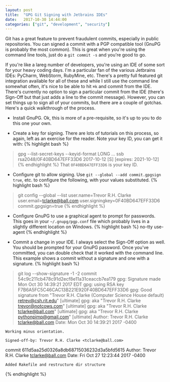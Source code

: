 ```yaml
---
layout: post
title:  "GPG Git Signing with Jetbrains IDEs"
date:   2017-10-30 14:44:00
categories: ["git", "development", "security"]
---
```

Git has a great feature to prevent fraudulent commits, especially in public repositories.
You can signed a commit with a PGP compatible tool (GnuPG is probably the most common).
This is great when you're using the command line tools, just do a `git commit -s` and you're good to go.

If you're like a lareg number of developers, you're using an IDE of some sort for your heavy coding days.
I'm a particular fan of the various Jetbrains IDEs: PyCharm, WebStorm, RubyMine, etc.
There's a pretty full featured git integration available for all of these and while I still use the command line somewhat often, it's nice to be able to hit `⌘k` and commit from the IDE.
There's currently no option to sign a particular commit from the IDE (there's Sign-Off but that just adds a line to the commit message).
However, you can set things up to sign all of your commits, but there are a couple of gotchas.
Here's a quick walkthrough of the process.

* Install GnuPG. Ok, this is more of a pre-requisite, so it's up to you to do this one your own.

* Create a key for signing. There are lots of tutorials on this process, so again, left as an exercise for the reader. Note your key ID, you can get it with:
{% highlight bash %}
> gpg --list-secret-keys --keyid-format LONG
...
ssb   rsa2048/0F40BD647EFF33D6 2017-10-12 [S] [expires: 2021-10-12]
{% endhighlight %}
That `0F40BD647EFF33D6` is your key ID.

* Configure git to allow signing. Use `git --global --add commit.gpgsign true`, etc. to configure the following, with your values substituted.
{% highlight bash %}
> git config --global --list
user.name=Trevor R.H. Clarke
user.email=tclarke@ball.com
user.signingkey=0F40BD647EFF33D6
commit.gpgsign=true
{% endhighlight %}

* Configure GnuPG to use a graphical agent to prompt for passwords. This goes in your `~/.gnupg/pgp.conf` file which probably lives in a slightly different location on Windows.
{% highlight bash %}
no-tty
use-agent
{% endhighlight %}

* Commit a change in your IDE. I always select the Sign-Off option as well. You should be prompted for your GnuPG password. Once you've committed, you can double check that it worked with the command line.
This example shows a commit without a signature and one with a signature.
{% highlight bash %}
> git log --show-signature -1 -2
commit 54c9c211cb478c91d2ecf8e11a31ceaccb7ea179
gpg: Signature made Mon Oct 30 14:39:21 2017 EDT
gpg:                using RSA key F7B6A5FC5C46CAC13B221E920F40BD647EFF33D6
gpg: Good signature from "Trevor R.H. Clarke (Computer Science House default) <retrev@csh.rit.edu>" [ultimate]
gpg:                 aka "Trevor R.H. Clarke <trevor@notcows.com>" [ultimate]
gpg:                 aka "Trevor R.H. Clarke <tclarke@ball.com>" [ultimate]
gpg:                 aka "Trevor R.H. Clarke <pythonpimp@gmail.com>" [ultimate]
Author: Trevor R.H. Clarke <tclarke@ball.com>
Date:   Mon Oct 30 14:39:21 2017 -0400

    Working minus orientation.
    
    Signed-off-by: Trevor R.H. Clarke <tclarke@ball.com>

commit 611d5aa25d0326a8db68715036232d3a5bfd5615
Author: Trevor R.H. Clarke <tclarke@ball.com>
Date:   Fri Oct 27 12:23:44 2017 -0400

    Added Rakefile and restructure dir structure
{% endhighlight %}
